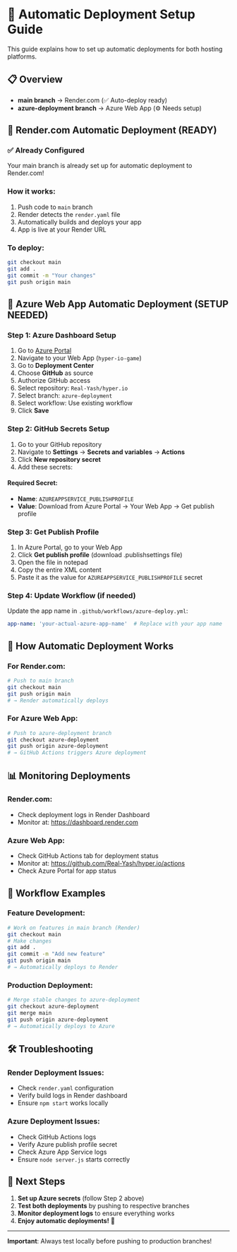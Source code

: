 # 🚀 Automatic Deployment Setup Guide

This guide explains how to set up automatic deployments for both hosting platforms.

## 📋 Overview

- **main branch** → Render.com (✅ Auto-deploy ready)
- **azure-deployment branch** → Azure Web App (⚙️ Needs setup)

## 🎯 Render.com Automatic Deployment (READY)

### ✅ Already Configured
Your main branch is already set up for automatic deployment to Render.com!

### How it works:
1. Push code to `main` branch
2. Render detects the `render.yaml` file
3. Automatically builds and deploys your app
4. App is live at your Render URL

### To deploy:
```bash
git checkout main
git add .
git commit -m "Your changes"
git push origin main
```

## 🔧 Azure Web App Automatic Deployment (SETUP NEEDED)

### Step 1: Azure Dashboard Setup
1. Go to [Azure Portal](https://portal.azure.com)
2. Navigate to your Web App (`hyper-io-game`)
3. Go to **Deployment Center**
4. Choose **GitHub** as source
5. Authorize GitHub access
6. Select repository: `Real-Yash/hyper.io`
7. Select branch: `azure-deployment`
8. Select workflow: Use existing workflow
9. Click **Save**

### Step 2: GitHub Secrets Setup
1. Go to your GitHub repository
2. Navigate to **Settings** → **Secrets and variables** → **Actions**
3. Click **New repository secret**
4. Add these secrets:

#### Required Secret:
- **Name**: `AZUREAPPSERVICE_PUBLISHPROFILE`
- **Value**: Download from Azure Portal → Your Web App → Get publish profile

### Step 3: Get Publish Profile
1. In Azure Portal, go to your Web App
2. Click **Get publish profile** (download .publishsettings file)
3. Open the file in notepad
4. Copy the entire XML content
5. Paste it as the value for `AZUREAPPSERVICE_PUBLISHPROFILE` secret

### Step 4: Update Workflow (if needed)
Update the app name in `.github/workflows/azure-deploy.yml`:
```yaml
app-name: 'your-actual-azure-app-name'  # Replace with your app name
```

## 🚀 How Automatic Deployment Works

### For Render.com:
```bash
# Push to main branch
git checkout main
git push origin main
# → Render automatically deploys
```

### For Azure Web App:
```bash
# Push to azure-deployment branch  
git checkout azure-deployment
git push origin azure-deployment
# → GitHub Actions triggers Azure deployment
```

## 📊 Monitoring Deployments

### Render.com:
- Check deployment logs in Render Dashboard
- Monitor at: https://dashboard.render.com

### Azure Web App:
- Check GitHub Actions tab for deployment status
- Monitor at: https://github.com/Real-Yash/hyper.io/actions
- Check Azure Portal for app status

## 🔄 Workflow Examples

### Feature Development:
```bash
# Work on features in main branch (Render)
git checkout main
# Make changes
git add .
git commit -m "Add new feature"
git push origin main
# → Automatically deploys to Render
```

### Production Deployment:
```bash
# Merge stable changes to azure-deployment
git checkout azure-deployment
git merge main
git push origin azure-deployment  
# → Automatically deploys to Azure
```

## 🛠️ Troubleshooting

### Render Deployment Issues:
- Check `render.yaml` configuration
- Verify build logs in Render dashboard
- Ensure `npm start` works locally

### Azure Deployment Issues:
- Check GitHub Actions logs
- Verify Azure publish profile secret
- Check Azure App Service logs
- Ensure `node server.js` starts correctly

## 🎉 Next Steps

1. **Set up Azure secrets** (follow Step 2 above)
2. **Test both deployments** by pushing to respective branches
3. **Monitor deployment logs** to ensure everything works
4. **Enjoy automatic deployments!** 🚀

---

**Important**: Always test locally before pushing to production branches!
